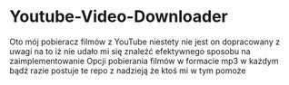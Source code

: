 # Youtube-Video-Downloader

Oto mój pobieracz filmów z YouTube niestety nie jest on dopracowany z uwagi na to iż nie udało mi się znaleźć efektywnego sposobu na zaimplementowanie
Opcji pobierania filmów w formacie mp3 w każdym bądź razie postuje te repo z nadzieją że ktoś mi w tym pomoże
